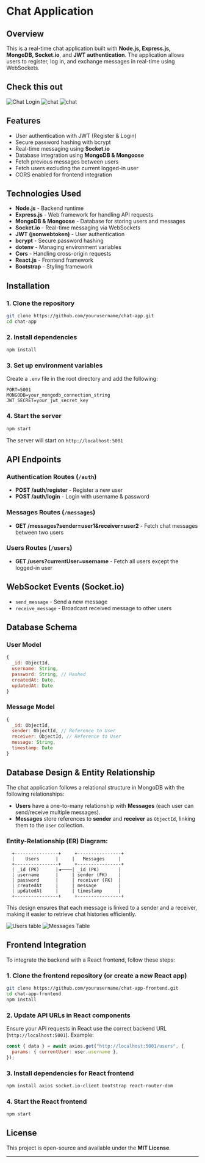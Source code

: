 # Chat Application

## Overview

This is a real-time chat application built with **Node.js, Express.js, MongoDB, Socket.io**, and **JWT authentication**. The application allows users to register, log in, and exchange messages in real-time using WebSockets.

## Check this out
![Chat Login](Log.png)
![chat](chat1.png)
![chat](chat2.png)

## Features

- User authentication with JWT (Register & Login)
- Secure password hashing with bcrypt
- Real-time messaging using **Socket.io**
- Database integration using **MongoDB & Mongoose**
- Fetch previous messages between users
- Fetch users excluding the current logged-in user
- CORS enabled for frontend integration

## Technologies Used

- **Node.js** - Backend runtime
- **Express.js** - Web framework for handling API requests
- **MongoDB & Mongoose** - Database for storing users and messages
- **Socket.io** - Real-time messaging via WebSockets
- **JWT (jsonwebtoken)** - User authentication
- **bcrypt** - Secure password hashing
- **dotenv** - Managing environment variables
- **Cors** - Handling cross-origin requests
- **React.js** - Frontend framework
- **Bootstrap** - Styling framework

## Installation

### 1. Clone the repository

```bash
git clone https://github.com/yourusername/chat-app.git
cd chat-app
```

### 2. Install dependencies

```bash
npm install
```

### 3. Set up environment variables

Create a `.env` file in the root directory and add the following:

```env
PORT=5001
MONGODB=your_mongodb_connection_string
JWT_SECRET=your_jwt_secret_key
```

### 4. Start the server

```bash
npm start
```

The server will start on `http://localhost:5001`

## API Endpoints

### Authentication Routes (`/auth`)

- **POST /auth/register** - Register a new user
- **POST /auth/login** - Login with username & password

### Messages Routes (`/messages`)

- **GET /messages?sender=user1&receiver=user2** - Fetch chat messages between two users

### Users Routes (`/users`)

- **GET /users?currentUser=username** - Fetch all users except the logged-in user

## WebSocket Events (Socket.io)

- `send_message` - Send a new message
- `receive_message` - Broadcast received message to other users

## Database Schema

### User Model
```js
{
  _id: ObjectId,
  username: String,
  password: String, // Hashed
  createdAt: Date,
  updatedAt: Date
}
```

### Message Model
```js
{
  _id: ObjectId,
  sender: ObjectId, // Reference to User
  receiver: ObjectId, // Reference to User
  message: String,
  timestamp: Date
}
```

## Database Design & Entity Relationship

The chat application follows a relational structure in MongoDB with the following relationships:

- **Users** have a one-to-many relationship with **Messages** (each user can send/receive multiple messages).
- **Messages** store references to **sender** and **receiver** as `ObjectId`, linking them to the `User` collection.

### Entity-Relationship (ER) Diagram:

```
  +----------------+     +----------------+
  |    Users      |     |   Messages     |
  +----------------+     +----------------+
  | _id (PK)      |◄────| _id (PK)       |
  | username      |     | sender (FK)    |
  | password      |     | receiver (FK)  |
  | createdAt     |     | message        |
  | updatedAt     |     | timestamp      |
  +----------------+     +----------------+
```

This design ensures that each message is linked to a sender and a receiver, making it easier to retrieve chat histories efficiently.

![Users table](Users_Db.png)
![Messages Table](Messages_Db.png)

## Frontend Integration

To integrate the backend with a React frontend, follow these steps:

### 1. Clone the frontend repository (or create a new React app)
```bash
git clone https://github.com/yourusername/chat-app-frontend.git
cd chat-app-frontend
npm install
```

### 2. Update API URLs in React components
Ensure your API requests in React use the correct backend URL (`http://localhost:5001`). Example:

```js
const { data } = await axios.get("http://localhost:5001/users", {
  params: { currentUser: user.username },
});
```

### 3. Install dependencies for React frontend
```bash
npm install axios socket.io-client bootstrap react-router-dom
```

### 4. Start the React frontend
```bash
npm start
```
## License

This project is open-source and available under the **MIT License**.

---


